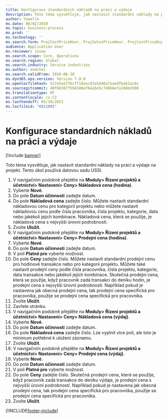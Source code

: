 ```yaml
---
title: Konfigurace standardních nákladů na práci a výdaje
description: Toto téma vysvětluje, jak nastavit standardní náklady na práci a výdaje na projekt.
author: Yowelle
ms.date: 08/02/2019
ms.topic: business-process
ms.prod: ''
ms.technology: ''
ms.search.form: ProjCostPriceHour, ProjSalesPriceHour, ProjCostPriceExpense, ProjSalesPriceCost
audience: Application User
ms.reviewer: josaw
ms.search.scope: Core, Operations
ms.search.region: Global
ms.search.industry: Service industries
ms.author: andchoi
ms.search.validFrom: 2016-06-30
ms.dyn365.ops.version: Version 7.0.0
ms.openlocfilehash: 517e5ae776cff18aec81e5446a7aaedfba61ac0c
ms.sourcegitcommit: 40f68387f594180af64a5e5c748b6efa188bd300
ms.translationtype: HT
ms.contentlocale: cs-CZ
ms.lasthandoff: 05/10/2021
ms.locfileid: "6011003"
---
```

# <a name="configure-standard-costs-for-labor-and-expenses"></a>Konfigurace standardních nákladů na práci a výdaje

[!include [banner](../../includes/banner.md)]

Toto téma vysvětluje, jak nastavit standardní náklady na práci a výdaje na projekt. Tento úkol používá datovou sadu USSI.

1. V navigačním podokně přejděte na **Moduly> Řízení projektů a účetnictví> Nastavení> Ceny> Nákladová cena (hodina)**.
2. Vyberte **Nové**.
3. Do pole **Datum účinnosti** zadejte datum.
4. Do pole **Nákladová cena** zadejte číslo. Můžete nastavit standardní nákladovou cenu pro kategorii projektu nebo můžete nastavit nákladovou cenu podle čísla pracovníka, čísla projektu, kategorie, data nebo jakékoli jejich kombinace. Nákladová cena, která se použije, je nákladová cena s nejvyšší úrovní podrobností.  
5. Zvolte **Uložit**.
6. V navigačním podokně přejděte na **Moduly> Řízení projektů a účetnictví> Nastavení> Ceny> Prodejní cena (hodina)**.
7. Vyberte **Nové**.
8. Do pole **Datum účinnosti** zadejte datum.
9. V poli **Platné pro** vyberte možnost.
10. Do pole **Ceny** zadejte číslo. Můžete nastavit standardní prodejní cenu pro hodinové transakce nebo pro kategorii projektu. Můžete také nastavit prodejní ceny podle čísla pracovníka, čísla projektu, kategorie, data transakce nebo jakékoli jejich kombinace. Skutečná prodejní cena, která se použije, když pracovník zadá transakci do deníku hodin, je prodejní cena s nejvyšší úrovní podrobností. Například pokud je nastavena jak obecná prodejní cena, tak prodejní cena specifická pro pracovníka, použije se prodejní cena specifická pro pracovníka.  
11. Zvolte **Uložit**.
12. Zavřete stránku.
13. V navigačním podokně přejděte na **Moduly> Řízení projektů a účetnictví> Nastavení> Ceny> Nákladová cena (výdaj)**.
14. Vyberte **Nové**.
15. Do pole **Datum účinnosti** zadejte datum.
16. Do pole **Nákladová cena** zadejte číslo. Lze vyplnit více polí, ale toto je minimum potřebné k uložení záznamu.  
17. Zvolte **Uložit**.
18. V navigačním podokně přejděte na **Moduly> Řízení projektů a účetnictví> Nastavení> Ceny> Prodejní cena (výdaj)**.
19. Vyberte **Nové**.
20. Do pole **Datum účinnosti** zadejte datum.
21. V poli **Platné pro** vyberte možnost.
22. Do pole **Ceny** zadejte číslo. Skutečná prodejní cena, která se použije, když pracovník zadá transakce do deníku výdaje, je prodejní cena s nejvyšší úrovní podrobností. Například pokud je nastavena jak obecná prodejní cena, tak prodejní cena specifická pro pracovníka, použije se prodejní cena specifická pro pracovníka.  
23. Zvolte **Uložit**.



[!INCLUDE[footer-include](../../includes/footer-banner.md)]